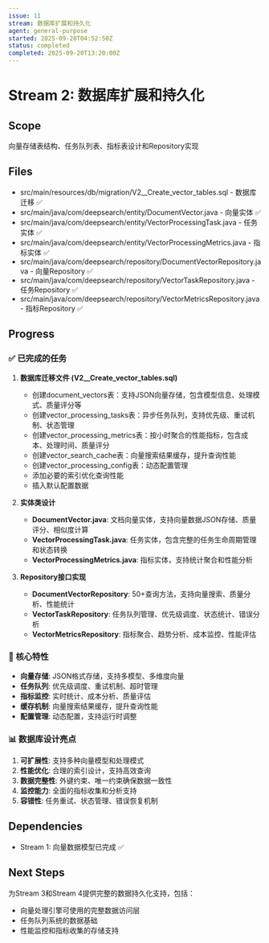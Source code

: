 ```yaml
---
issue: 11
stream: 数据库扩展和持久化
agent: general-purpose
started: 2025-09-20T04:52:50Z
status: completed
completed: 2025-09-20T13:20:00Z
---
```


# Stream 2: 数据库扩展和持久化

## Scope
向量存储表结构、任务队列表、指标表设计和Repository实现

## Files
- src/main/resources/db/migration/V2__Create_vector_tables.sql - 数据库迁移 ✅
- src/main/java/com/deepsearch/entity/DocumentVector.java - 向量实体 ✅
- src/main/java/com/deepsearch/entity/VectorProcessingTask.java - 任务实体 ✅
- src/main/java/com/deepsearch/entity/VectorProcessingMetrics.java - 指标实体 ✅
- src/main/java/com/deepsearch/repository/DocumentVectorRepository.java - 向量Repository ✅
- src/main/java/com/deepsearch/repository/VectorTaskRepository.java - 任务Repository ✅
- src/main/java/com/deepsearch/repository/VectorMetricsRepository.java - 指标Repository ✅

## Progress

### ✅ 已完成的任务

1. **数据库迁移文件 (V2__Create_vector_tables.sql)**
   - 创建document_vectors表：支持JSON向量存储，包含模型信息、处理模式、质量评分等
   - 创建vector_processing_tasks表：异步任务队列，支持优先级、重试机制、状态管理
   - 创建vector_processing_metrics表：按小时聚合的性能指标，包含成本、处理时间、质量评分
   - 创建vector_search_cache表：向量搜索结果缓存，提升查询性能
   - 创建vector_processing_config表：动态配置管理
   - 添加必要的索引优化查询性能
   - 插入默认配置数据

2. **实体类设计**
   - **DocumentVector.java**: 文档向量实体，支持向量数据JSON存储、质量评分、相似度计算
   - **VectorProcessingTask.java**: 任务实体，包含完整的任务生命周期管理和状态转换
   - **VectorProcessingMetrics.java**: 指标实体，支持统计聚合和性能分析

3. **Repository接口实现**
   - **DocumentVectorRepository**: 50+查询方法，支持向量搜索、质量分析、性能统计
   - **VectorTaskRepository**: 任务队列管理、优先级调度、状态统计、错误分析
   - **VectorMetricsRepository**: 指标聚合、趋势分析、成本监控、性能评估

### 🎯 核心特性

- **向量存储**: JSON格式存储，支持多模型、多维度向量
- **任务队列**: 优先级调度、重试机制、超时管理
- **指标监控**: 实时统计、成本分析、质量评估
- **缓存机制**: 向量搜索结果缓存，提升查询性能
- **配置管理**: 动态配置，支持运行时调整

### 📊 数据库设计亮点

1. **可扩展性**: 支持多种向量模型和处理模式
2. **性能优化**: 合理的索引设计，支持高效查询
3. **数据完整性**: 外键约束、唯一约束确保数据一致性
4. **监控能力**: 全面的指标收集和分析支持
5. **容错性**: 任务重试、状态管理、错误恢复机制

## Dependencies
- Stream 1: 向量数据模型已完成 ✅

## Next Steps
为Stream 3和Stream 4提供完整的数据持久化支持，包括：
- 向量处理引擎可使用的完整数据访问层
- 任务队列系统的数据基础
- 性能监控和指标收集的存储支持